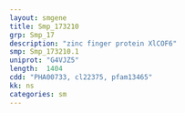 ```yaml
---
layout: smgene
title: Smp_173210
grp: Smp_17
description: "zinc finger protein XlCOF6"
smp: Smp_173210.1
uniprot: "G4VJZ5"
length:  1404
cdd: "PHA00733, cl22375, pfam13465"
kk: ns
categories: sm
---
```

